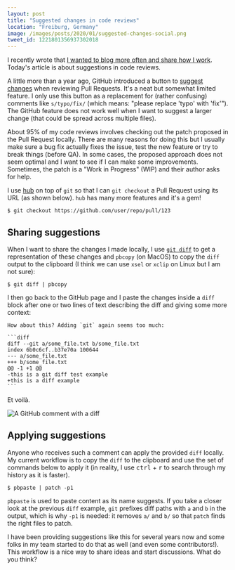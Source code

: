 ```yaml
---
layout: post
title: "Suggested changes in code reviews"
location: "Freiburg, Germany"
image: /images/posts/2020/01/suggested-changes-social.png
tweet_id: 1221801356937302018
---
```


I recently wrote that [I wanted to blog more often and share how I
work](/2019/12/20/sigcont/). Today's article is about suggestions in code
reviews.

A little more than a year ago, GitHub introduced a button to [suggest
changes](https://haacked.com/archive/2019/06/03/suggested-changes/) when
reviewing Pull Requests. It's a neat but somewhat limited feature. I only use
this button as a replacement for (rather confusing) comments like `s/typo/fix/`
(which means: "please replace 'typo' with 'fix'"). The GitHub feature does not
work well when I want to suggest a larger change (that could be spread across
multiple files).

About 95% of my code reviews involves checking out the patch proposed in the
Pull Request locally. There are many reasons for doing this but I usually make
sure a bug fix actually fixes the issue, test the new feature or try to break
things (before QA). In some cases, the proposed approach does not seem optimal
and I want to see if I can make some improvements. Sometimes, the patch is a
"Work in Progress" (WIP) and their author asks for help.

I use [hub](https://github.com/github/hub) on top of `git` so that I can `git
checkout` a Pull Request using its URL (as shown below). `hub` has many more
features and it's a gem!

```
$ git checkout https://github.com/user/repo/pull/123
```

## Sharing suggestions

When I want to share the changes I made locally, I use [`git
diff`](https://git-scm.com/docs/git-diff) to get a representation of these
changes and `pbcopy` (on MacOS) to copy the `diff` output to the clipboard (I
think we can use `xsel` or `xclip` on Linux but I am not sure):

```
$ git diff | pbcopy
```

I then go back to the GitHub page and I paste the changes inside a `diff` block
after one or two lines of text describing the diff and giving some more context:

    How about this? Adding `git` again seems too much:

    ```diff
    diff --git a/some_file.txt b/some_file.txt
    index 6b0c6cf..b37e70a 100644
    --- a/some_file.txt
    +++ b/some_file.txt
    @@ -1 +1 @@
    -this is a git diff test example
    +this is a diff example
    ```

Et voilà.

![A GitHub comment with a diff](/images/posts/2020/01/diff-comment.png)

## Applying suggestions

Anyone who receives such a comment can apply the provided `diff` locally. My
current workflow is to copy the `diff` to the clipboard and use the set of
commands below to apply it (in reality, I use <kbd>ctrl</kbd> + <kbd>r</kbd> to
search through my history as it is faster).

```
$ pbpaste | patch -p1
```

`pbpaste` is used to paste content as its name suggests. If you take a closer
look at the previous `diff` example, `git` prefixes diff paths with `a` and `b`
in the output, which is why `-p1` is needed: it removes `a/` and `b/` so that
`patch` finds the right files to patch.

I have been providing suggestions like this for several years now and some folks
in my team started to do that as well (and even some contributors!). This
workflow is a nice way to share ideas and start discussions. What do you think?
